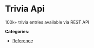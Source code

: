 # Trivia Api

100k+ trivia entries available via REST API

**Categories**:

- [Reference](https://github/apis-list/apis-list#reference)



